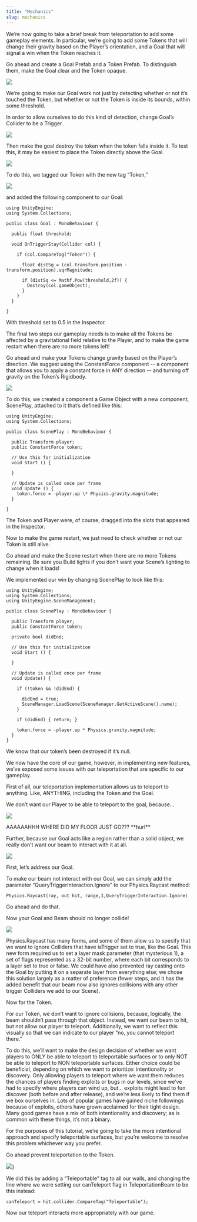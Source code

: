 ```yaml
---
title: "Mechanics"
slug: mechanics
---
```


We’re now going to take a brief break from teleportation to add some
gameplay elements. In particular, we’re going to add some Tokens that
will change their gravity based on the Player’s orientation, and a Goal
that will signal a win when the Token reaches it.

Go ahead and create a Goal Prefab and a Token Prefab. To distinguish
them, make the Goal clear and the Token opaque.

![](../media/image113.png)

We’re going to make our Goal work not just by detecting whether or not
it’s touched the Token, but whether or not the Token is inside its
bounds, within some threshold.

In order to allow ourselves to do this kind of detection, change Goal’s
Collider to be a Trigger.

![](../media/image104.png)

Then make the goal destroy the token when the token falls inside it. To
test this, it may be easiest to place the Token directly above the Goal.

![](../media/image102.gif)

To do this, we tagged our Token with the new tag “Token,”

![](../media/image45.png)

and added the following component to our Goal:

```
using UnityEngine;
using System.Collections;

public class Goal : MonoBehaviour {

  public float threshold;

  void OnTriggerStay(Collider col) {

    if (col.CompareTag("Token")) {

      float distSq = (col.transform.position - transform.position).sqrMagnitude;

      if (distSq <= Mathf.Pow(threshold,2f)) {
        Destroy(col.gameObject);
      }
    }
  }

}
```

With threshold set to 0.5 in the Inspector.

The final two steps our gameplay needs is to make all the Tokens be
affected by a gravitational field relative to the Player, and to make
the game restart when there are no more tokens left!

Go ahead and make your Tokens change gravity based on the Player’s
direction. We suggest using the ConstantForce component -- a component
that allows you to apply a constant force in ANY direction -- and
turning off gravity on the Token’s Rigidbody.

![](../media/image91.gif)

To do this, we created a component a Game Object with a new component,
ScenePlay, attached to it that’s defined like this:

```
using UnityEngine;
using System.Collections;

public class ScenePlay : MonoBehaviour {

  public Transform player;
  public ConstantForce token;

  // Use this for initialization
  void Start () {

  }

  // Update is called once per frame
  void Update () {
    token.force = -player.up \* Physics.gravity.magnitude;
  }

}
```

The Token and Player were, of course, dragged into the slots that
appeared in the Inspector.

Now to make the game restart, we just need to check whether or not our
Token is still alive.

Go ahead and make the Scene restart when there are no more Tokens
remaining. Be sure you Build lights if you don’t want your Scene’s
lighting to change when it loads!

We implemented our win by changing ScenePlay to look like this:

```
using UnityEngine;
using System.Collections;
using UnityEngine.SceneManagement;

public class ScenePlay : MonoBehaviour {

  public Transform player;
  public ConstantForce token;

  private bool didEnd;

  // Use this for initialization
  void Start () {

  }

  // Update is called once per frame
  void Update() {

    if (!token && !didEnd) {

      didEnd = true;
      SceneManager.LoadScene(SceneManager.GetActiveScene().name);
    }

    if (didEnd) { return; }

    token.force = -player.up * Physics.gravity.magnitude;
  }
}
```

We know that our token’s been destroyed if it’s null.

We now have the core of our game, however, in implementing new features,
we’ve exposed some issues with our teleportation that are specific to
our gameplay.

First of all, our teleportation implementation allows us to teleport to
anything. Like, ANYTHING, including the Token and the Goal.

We don’t want our Player to be able to teleport to the goal, because…

![](../media/image12.gif)

AAAAAAHHH WHERE DID MY FLOOR JUST GO??? \*\*hurl\*\*

Further, because our Goal acts like a region rather than a solid object,
we really don’t want our beam to interact with it at all.

![](../media/image61.png)

First, let’s address our Goal.

To make our beam not interact with our Goal, we can simply add the
parameter “QueryTriggerInteraction.Ignore” to our Physics.Raycast
method:

```
Physics.Raycast(ray, out hit, range,1,QueryTriggerInteraction.Ignore)
```

Go ahead and do that.

Now your Goal and Beam should no longer collide!

![](../media/image60.gif)

Physics.Raycast has many forms, and some of them allow us to specify
that we want to ignore Colliders that have isTrigger set to true, like
the Goal. This new form required us to set a layer mask parameter (that
mysterious 1), a set of flags represented as a 32-bit number, where each
bit corresponds to a layer set to true or false. We could have also
prevented ray casting onto the Goal by putting it on a separate layer
from everything else; we chose this solution largely as a matter of
preference (fewer steps, and it has the added benefit that our beam now
also ignores collisions with any other trigger Colliders we add to our
Scene).

Now for the Token.

For our Token, we don’t want to ignore collisions, because, logically,
the beam shouldn’t pass through that object. Instead, we want our beam
to hit, but not allow our player to teleport. Additionally, we want to
reflect this visually so that we can indicate to our player “no, you
cannot teleport there.”

To do this, we’ll want to make the design decision of whether we want
players to ONLY be able to teleport to teleportable surfaces or to only
NOT be able to teleport to NON teleportable surfaces. Either choice
could be beneficial, depending on which we want to prioritize:
intentionality or discovery. Only allowing players to teleport where we
want them reduces the chances of players finding exploits or bugs in our
levels, since we’ve had to specify where players can wind up, but…
exploits might lead to fun discover (both before and after release), and
we’re less likely to find them if we box ourselves in. Lots of popular
games have gained niche followings because of exploits, others have
grown acclaimed for their tight design. Many good games have a mix of
both intentionality and discovery; as is common with these things, it’s
not a binary.

For the purposes of this tutorial, we’re going to take the more
intentional approach and specify teleportable surfaces, but you’re
welcome to resolve this problem whichever way you prefer.

Go ahead prevent teleportation to the Token.

![](../media/image63.gif)}

We did this by adding a “Teleportable” tag to all our walls, and
changing the line where we were setting our canTeleport flag in
TeleportationBeam to be this instead:

```
canTeleport = hit.collider.CompareTag("Teleportable");
```

Now our teleport interacts more appropriately with our game.
